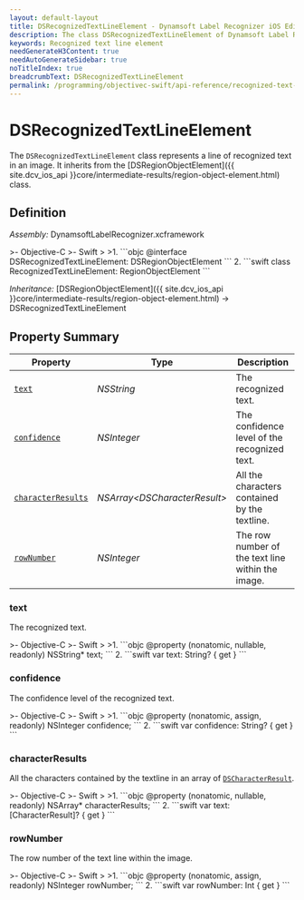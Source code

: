```yaml
---
layout: default-layout
title: DSRecognizedTextLineElement - Dynamsoft Label Recognizer iOS Edition
description: The class DSRecognizedTextLineElement of Dynamsoft Label Recognizer represents a line of recognized text in an image.
keywords: Recognized text line element
needGenerateH3Content: true
needAutoGenerateSidebar: true
noTitleIndex: true
breadcrumbText: DSRecognizedTextLineElement
permalink: /programming/objectivec-swift/api-reference/recognized-text-line-element.html
---
```


# DSRecognizedTextLineElement

The `DSRecognizedTextLineElement` class represents a line of recognized text in an image. It inherits from the [DSRegionObjectElement]({{ site.dcv_ios_api }}core/intermediate-results/region-object-element.html) class.

## Definition

*Assembly:* DynamsoftLabelRecognizer.xcframework

<div class="sample-code-prefix"></div>
>- Objective-C
>- Swift
>
>1. 
```objc
@interface DSRecognizedTextLineElement: DSRegionObjectElement
```
2. 
```swift
class RecognizedTextLineElement: RegionObjectElement
```

*Inheritance:* [DSRegionObjectElement]({{ site.dcv_ios_api }}core/intermediate-results/region-object-element.html) -> DSRecognizedTextLineElement

## Property Summary

| Property | Type | Description |
| -------- | ---- | ----------- |
| [`text`](#text) | *NSString* | The recognized text. |
| [`confidence`](#confidence) | *NSInteger* | The confidence level of the recognized text. |
| [`characterResults`](#characterresults) | *NSArray<*DSCharacterResult*>* | All the characters contained by the textline. |
| [`rowNumber`](#rownumber) | *NSInteger* | The row number of the text line within the image. |

### text

The recognized text.

<div class="sample-code-prefix"></div>
>- Objective-C
>- Swift
>
>1. 
```objc
@property (nonatomic, nullable, readonly) NSString* text;
```
2. 
```swift
var text: String? { get }
```

### confidence

The confidence level of the recognized text.

<div class="sample-code-prefix"></div>
>- Objective-C
>- Swift
>
>1. 
```objc
@property (nonatomic, assign, readonly) NSInteger confidence;
```
2. 
```swift
var confidence: String? { get }
```

### characterResults

All the characters contained by the textline in an array of [`DSCharacterResult`](character-result.md).

<div class="sample-code-prefix"></div>
>- Objective-C
>- Swift
>
>1. 
```objc
@property (nonatomic, nullable, readonly) NSArray<DSCharacterResult *>* characterResults;
```
2. 
```swift
var text: [CharacterResult]? { get }
```

### rowNumber

The row number of the text line within the image.

<div class="sample-code-prefix"></div>
>- Objective-C
>- Swift
>
>1. 
```objc
@property (nonatomic, assign, readonly) NSInteger rowNumber;
```
2. 
```swift
var rowNumber: Int { get }
```
